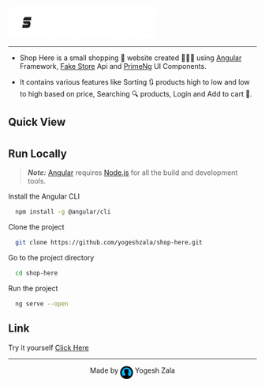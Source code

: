<img src="src/assets/logo.png" width=300>

<hr>

- Shop Here is a small shopping 🛒 website created 👨🏻‍💻 using [Angular]("https://angular.io/") Framework, [Fake Store]("https://fakestoreapi.com/") Api and [PrimeNg]("https://www.primefaces.org/primeng/") UI Components.

- It contains various features like Sorting 🔃 products high to low and low to high based on price, Searching 🔍 products, Login and Add to cart 🛒.

## Quick View
#
#
#

## Run Locally

> **_Note:_** [Angular]("https://angular.io/") requires [Node.js]("https://nodejs.org/en/") for all the build and development tools.

Install the Angular CLI 
```bash
  npm install -g @angular/cli
```

Clone the project
```bash
  git clone https://github.com/yogeshzala/shop-here.git
```

Go to the project directory
```bash
  cd shop-here
```

Run the project
```bash
  ng serve --open
```

## Link

Try it yourself [Click Here]("")

<hr>

<p align="center">
    Made by <img src="src/assets/profile-icon.png" width="26" align="top"> Yogesh Zala
</p>
